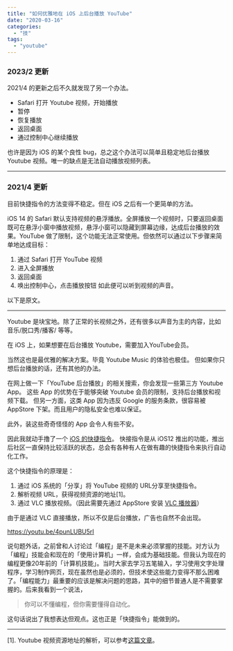 ```yaml
---
title: "如何优雅地在 iOS 上后台播放 YouTube"
date: "2020-03-16"
categories: 
  - "技"
tags:
  - "youtube"
---
```



### 2023/2 更新

2021/4 的更新之后不久就发现了另一个办法。
- Safari 打开 Youtube 视频，开始播放
- 暂停
- 恢复播放
- 返回桌面
- 通过控制中心继续播放

也许是因为 iOS 的某个良性 bug，总之这个办法可以简单且稳定地后台播放 Youtube 视频。唯一的缺点是无法自动播放视频列表。

---
### 2021/4 更新

目前快捷指令的方法变得不稳定。但在 iOS 之后有一个更简单的方法。

iOS 14 的 Safari 默认支持视频的悬浮播放。全屏播放一个视频时，只要返回桌面既可在悬浮小窗中播放视频，悬浮小窗可以隐藏到屏幕边缘，达成后台播放的效果。YouTube 做了限制，这个功能无法正常使用。但依然可以通过以下步骤来简单地达成目标：

1. 通过 Safari 打开 YouTube 视频
2. 进入全屏播放
3. 返回桌面
4. 唤出控制中心，点击播放按钮 如此便可以听到视频的声音。

以下是原文。

* * *

Youtube 是块宝地。除了正常的长视频之外，还有很多以声音为主的内容，比如 音乐/脱口秀/播客/ 等等。

在 iOS 上，如果想要在后台播放 Youtube，需要加入YouTube会员。

当然这也是最优雅的解决方案。毕竟 Youtube Music 的体验也极佳。 但如果你只想后台播放的话，还有其他的办法。

在网上做一下「YouTube 后台播放」的相关搜索，你会发现一些第三方 Youtube App。 这些 App 的优势在于能够突破 Youtube 会员的限制，支持后台播放和视频下载。 但另一方面，这类 App 因为违反 Google 的服务条款，很容易被 AppStore 下架。而且用户的隐私安全也难以保证。

此外，装这些奇奇怪怪的 App 会令人有些不安。

因此我就动手撸了一个 [iOS 的快捷指令](https://www.icloud.com/shortcuts/bfe67c5256cc4e6e88d84094fe276c99)。 快接指令是从 iOS12 推出的功能，推出后社区一直保持比较活跃的状态，总会有各种有人在做有趣的快捷指令来执行自动化工作。

这个快捷指令的原理是：

1. 通过 iOS 系统的「分享」将 YouTube 视频的 URL分享至快捷指令。
2. 解析视频 URL，获得视频资源的地址\[1\]。
3. 通过 VLC 播放视频。（因此需要先通过 AppStore 安装 [VLC 播放器](https://apps.apple.com/us/app/vlc-for-mobile/id650377962)）

由于是通过 VLC 直接播放，所以不仅是后台播放，广告也自然不会出现。

https://youtu.be/4punLUBU5rI

说句题外话，之前曾和人讨论过「编程」是不是未来必须掌握的技能。对方认为「编程」技能会和现在的「使用计算机」一样，会成为基础技能。但我认为现在的编程更像20年前的「计算机技能」。当时大家去学习五笔输入，学习使用文字处理程序，学习制作网页，现在虽然也是必须的，但技术使这些能力变得不那么困难了。「编程能力」最重要的应该是解决问题的思路，其中的细节普通人是不需要掌握的。后来我看到一个说法，

> 你可以不懂编程，但你需要懂得自动化。

这句话说出了我想表达但观点。这也正是「快捷指令」能做到的。

* * *

\[1\]. Youtube 视频资源地址的解析，可以参考[这篇文章](https://blog.csdn.net/sihai12345/article/details/79121647)。
